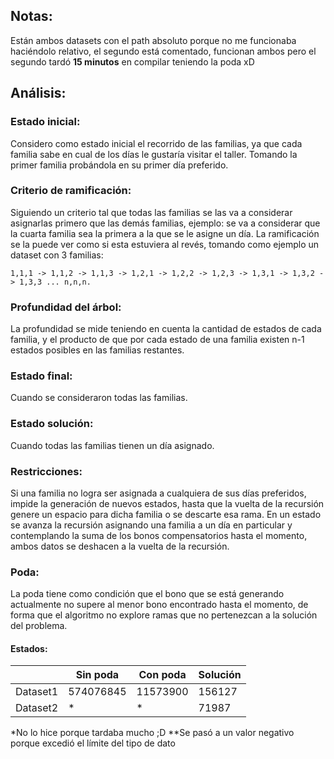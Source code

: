 
## Notas:
Están ambos datasets con el path absoluto porque no me funcionaba haciéndolo relativo, el segundo está comentado, funcionan ambos pero el segundo tardó **15 minutos** en compilar teniendo la poda xD

## Análisis:
### Estado inicial:
Considero como estado inicial el recorrido de las familias, ya que cada familia sabe en cual de los días le gustaría visitar el taller. Tomando la primer familia probándola en su primer día preferido.
### Criterio de ramificación:
Siguiendo un criterio tal que todas las familias se las va a considerar asignarlas primero que las demás familias, ejemplo: se va a considerar que la cuarta familia sea la primera a la que se le asigne un día.
La ramificación se la puede ver como si esta estuviera al revés, tomando como ejemplo un dataset con 3 familias:

`1,1,1 -> 1,1,2 -> 1,1,3 -> 1,2,1 -> 1,2,2 -> 1,2,3 -> 1,3,1 -> 1,3,2 -> 1,3,3 ... n,n,n.`
### Profundidad del árbol:
La profundidad se mide teniendo en cuenta la cantidad de estados de cada familia, y el producto de que por cada estado de una familia existen n-1 estados posibles en las familias restantes.
### Estado final:
Cuando se consideraron todas las familias.
### Estado solución:
Cuando todas las familias tienen un día asignado.
### Restricciones:
Si una familia no logra ser asignada a cualquiera de sus días preferidos, impide la generación de nuevos estados, hasta que la vuelta de la recursión genere un espacio para dicha familia o se descarte esa rama.
En un estado se avanza la recursión asignando una familia a un día en particular y contemplando la suma de los bonos compensatorios hasta el momento, ambos datos se deshacen a la vuelta de la recursión.
### Poda:
La poda tiene como condición que el bono que se está generando actualmente no supere al menor bono encontrado hasta el momento, de forma que el algoritmo no explore ramas que no pertenezcan a la solución del problema.
#### Estados:

||Sin poda|Con poda|Solución
-|-|-|-
Dataset1|574076845|11573900|156127|
Dataset2|*|*|71987

*No lo hice porque tardaba mucho ;D
**Se pasó a un valor negativo porque excedió el límite del tipo de dato



